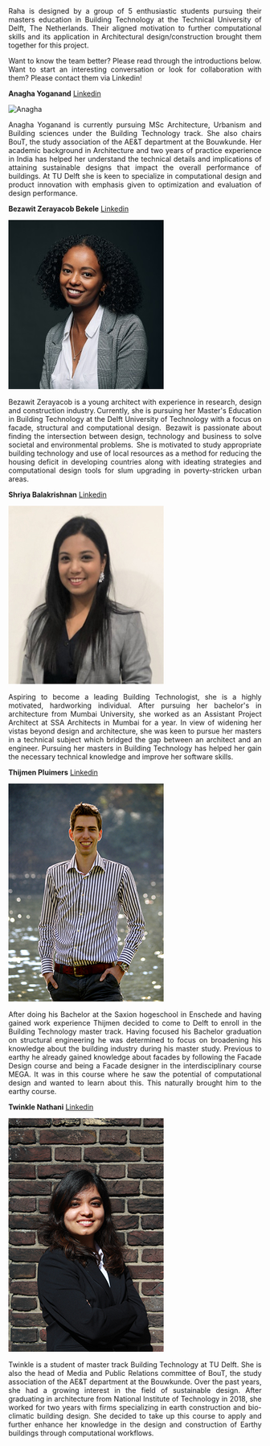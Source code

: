 <div style="text-align: justify"> 
Raha is designed by a group of 5 enthusiastic students pursuing their masters education in Building Technology at the Technical University of Delft, The Netherlands. Their aligned motivation to further computational skills and its application in Architectural design/construction brought them together for this project.   

Want to know the team better? Please read through the introductions below. Want to start an interesting conversation or look for collaboration with them? Please contact them via Linkedin!   
</div>

**Anagha Yoganand** [Linkedin](https://www.linkedin.com/in/anagha-yoganand/)

![Anagha](img/AnaghaYoganand-Portrait.JPG)  
<div style="text-align: justify"> 
Anagha Yoganand is currently pursuing MSc Architecture, Urbanism and Building sciences under the Building Technology track. She also chairs BouT, the study association of the AE&T department at the Bouwkunde. Her academic background in Architecture and two years of practice experience in India has helped her understand the technical details and implications of attaining sustainable designs that impact the overall performance of buildings. At TU Delft she is keen to specialize in computational design and product innovation with emphasis given to optimization and evaluation of design performance.  
</div>

**Bezawit Zerayacob Bekele** [Linkedin](https://www.linkedin.com/in/bezawit-zerayacob-bekele/)

![Beza.jpg](img/Beza.jpg)  
<div style="text-align: justify"> 
Bezawit Zerayacob is a young architect with experience in research, design and construction industry. Currently, she is pursuing her Master's Education in Building Technology at the Delft University of Technology with a focus on facade, structural and computational design.  Bezawit is passionate about finding the intersection between design, technology and business to solve societal and environmental problems.  She is motivated to study appropriate building technology and use of local resources as a method for reducing the housing deficit in developing countries along with ideating strategies and computational design tools for slum upgrading in poverty-stricken urban areas. 
</div>

**Shriya Balakrishnan** [Linkedin](https://www.linkedin.com/in/shriyabalakrishnan/)

![Shriya.jpg](img/shriya.jpg)  
<div style="text-align: justify"> 
Aspiring to become a leading Building Technologist, she is a highly motivated, hardworking individual. After pursuing her bachelor's in architecture from Mumbai University, she worked as an Assistant Project Architect at SSA Architects in Mumbai for a year.
In view of widening her vistas beyond design and architecture, she was keen to pursue her masters in a technical subject which bridged the gap between an architect and an engineer. Pursuing her masters in Building Technology has helped her gain the necessary technical knowledge and improve her software skills. 
</div>

**Thijmen Pluimers** [Linkedin](https://www.linkedin.com/in/thijmenpluimers/)  

![Thijmen](img/Thijmen.JPG)
<div style="text-align: justify"> 
After doing his Bachelor at the Saxion hogeschool  in Enschede and having gained work experience Thijmen decided to come to Delft to enroll in the Building Technology master track.
Having focused his Bachelor graduation on structural engineering he was determined to focus on broadening his knowledge about the building industry during his master study. Previous to earthy he already gained knowledge about facades by following the Facade Design course and being a Facade designer in the interdisciplinary course MEGA. It was in this course where he saw the potential of computational design and wanted to learn about this. This naturally brought him to the earthy course.  
</div>

**Twinkle Nathani** [Linkedin](https://www.linkedin.com/in/twinkle-nathani-88036a105/)  

![Twinkle](img/Twinkle.JPG)
<div style="text-align: justify"> 
Twinkle is a student of master track Building Technology at TU Delft. She is also the head of Media and Public Relations committee of BouT, the study association of the AE&T department at the Bouwkunde. Over the past years, she had a growing interest in the field of sustainable design. After graduating in architecture from National Institute of Technology in 2018, she worked for two years with firms specializing in earth construction and bio-climatic building design. She decided to take up this course to apply and further enhance her knowledge in the design and construction of Earthy buildings through computational workflows.
</div>